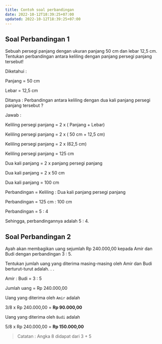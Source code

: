 ```yaml
---
title: Contoh soal perbandingan
date: 2022-10-12T18:39:25+07:00
updated: 2022-10-12T18:39:25+07:00
---
```


## Soal Perbandingan 1
Sebuah persegi panjang dengan ukuran panjang 50 cm dan lebar 12,5 cm. Tentukan perbandingan antara keliling dengan panjang persegi panjang tersebut!

Diketahui :

Panjang = 50 cm

Lebar = 12,5 cm

Ditanya : Perbandingan antara keliling dengan dua kali panjang persegi panjang tersebut ?

Jawab :

Keliling persegi panjang = 2 x ( Panjang + Lebar)

Keliling persegi panjang = 2 x ( 50 cm + 12,5 cm)

Keliling persegi panjang = 2 x (62,5 cm)

Keliling persegi panjang = 125 cm

Dua kali panjang = 2 x panjang persegi panjang

Dua kali panjang = 2 x 50 cm

Dua kali panjang = 100 cm

Perbandingan = Keliling : Dua kali panjang persegi panjang

Perbandingan = 125 cm : 100 cm

Perbandingan = 5 : 4

Sehingga, perbandingannya adalah 5 : 4.

## Soal Perbandingan 2
Ayah akan membagikan uang sejumlah Rp 240.000,00 kepada Amir dan Budi dengan perbandingan 3 : 5.

Tentukan jumlah uang yang diterima masing-masing oleh Amir dan Budi berturut-turut adalah. . .

Amir : Budi = 3 : 5

Jumlah uang = Rp 240.000,00

Uang yang diterima oleh `Amir` adalah

3/8 x Rp 240.000,00 = **Rp 90.000,00**

Uang yang diterima oleh `Budi` adalah

5/8 x Rp 240.000,00 = **Rp 150.000,00**

> Catatan : Angka 8 didapat dari 3 + 5